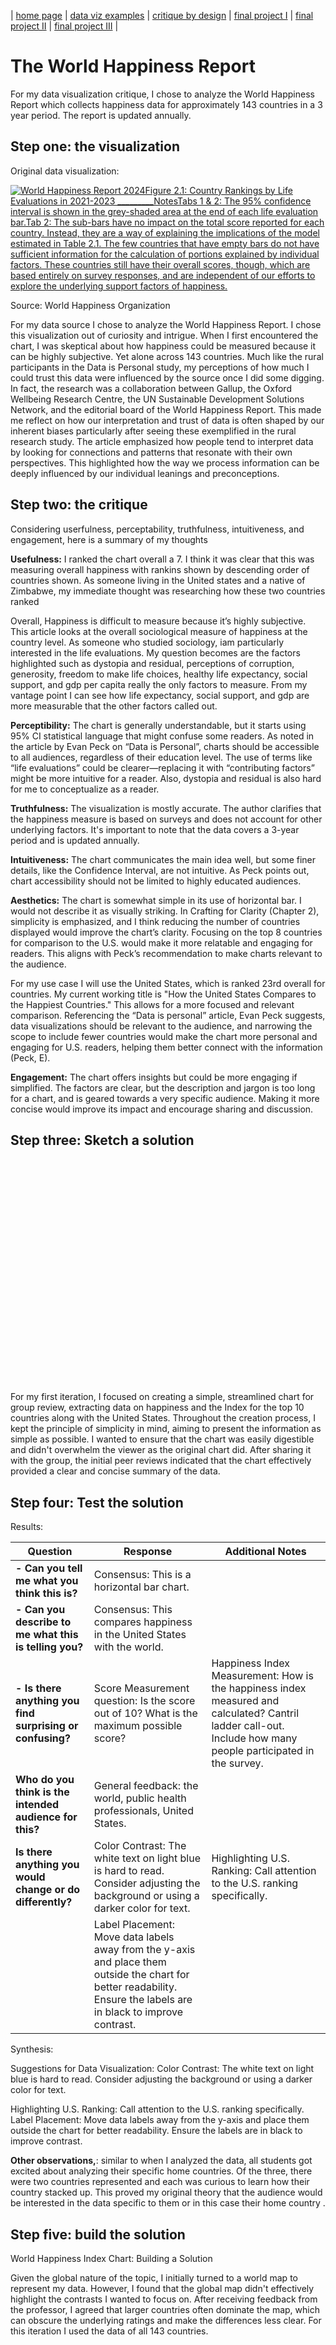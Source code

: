 | [home page](https://vimmuyengwa.github.io/tswd-portfolio-vimbaiM/) | [data viz examples](dataviz-examples.md) | [critique by design](critique-by-design.md) | [final project I](final-project-part-one.md) | [final project II](final-project-part-two.md) | [final project III](final-project-part-three.md) |

# The World Happiness Report  

For my data visualization critique, I chose to analyze the World Happiness Report which collects happiness data for approximately 143 countries in a 3 year period. The report is updated annually. 

## Step one: the visualization

Original data visualization:
<div class='tableauPlaceholder' id='viz1739415136221' style='position: relative'><noscript><a href='https:&#47;&#47;worldhappiness.report&#47;'><img alt='World Happiness Report 2024Figure 2.1: Country Rankings by Life Evaluations in 2021-2023 _________NotesTabs 1 &amp; 2: The 95% confidence interval is shown in the grey-shaded area at the end of each life evaluation bar.Tab 2: The sub-bars have no impact on the total score reported for each country. Instead, they are a way of explaining the implications of the model estimated in Table 2.1. The few countries that have empty bars do not have sufficient information for the calculation of portions explained by individual factors. These countries still have their overall scores, though, which are based entirely on survey responses, and are independent of our efforts to explore the underlying support factors of happiness. ' src='https:&#47;&#47;public.tableau.com&#47;static&#47;images&#47;20&#47;2024Draft&#47;Figure2_1&#47;1_rss.png' style='border: none' /></a></noscript><object class='tableauViz'  style='display:none;'><param name='host_url' value='https%3A%2F%2Fpublic.tableau.com%2F' /> <param name='embed_code_version' value='3' /> <param name='site_root' value='' /><param name='name' value='2024Draft&#47;Figure2_1' /><param name='tabs' value='no' /><param name='toolbar' value='yes' /><param name='static_image' value='https:&#47;&#47;public.tableau.com&#47;static&#47;images&#47;20&#47;2024Draft&#47;Figure2_1&#47;1.png' /> <param name='animate_transition' value='yes' /><param name='display_static_image' value='yes' /><param name='display_spinner' value='yes' /><param name='display_overlay' value='yes' /><param name='display_count' value='yes' /><param name='language' value='en-US' /></object></div>                <script type='text/javascript'>                    
  var divElement = document.getElementById('viz1739415136221');                    
  var vizElement = divElement.getElementsByTagName('object')[0];                    vizElement.style.width='100%';vizElement.style.height=(divElement.offsetWidth*0.75)+'px';                    var scriptElement = document.createElement('script');                    
  scriptElement.src = 'https://public.tableau.com/javascripts/api/viz_v1.js';                    vizElement.parentNode.insertBefore(scriptElement, vizElement);                
</script>

Source: World Happiness Organization 

For my data source I chose to analyze the World Happiness Report. I chose this visualization out of curiosity and intrigue. When I first encountered the chart, I was skeptical about how happiness could be measured because it can be highly subjective. Yet alone across 143 countries. Much like the rural participants in the Data is Personal study, my perceptions of how much I could trust this data were influenced by the source once I did some digging. In fact, the research was a collaboration between Gallup, the Oxford Wellbeing Research Centre, the UN Sustainable Development Solutions Network, and the editorial board of the World Happiness Report. 
This made me reflect on how our interpretation and trust of data is often shaped by our inherent biases particularly after seeing these exemplified in the rural research study. The article emphasized how people tend to interpret data by looking for connections and patterns that resonate with their own perspectives. This highlighted how the way we process information can be deeply influenced by our individual leanings and preconceptions.

## Step two: the critique

Considering userfulness, perceptability, truthfulness, intuitiveness, and engagement, here is a summary of my thoughts 

**Usefulness:**
I ranked the chart overall a 7. I think it was clear that this was measuring overall happiness with rankins shown by descending order of countries shown. As someone living in the United states and a native of Zimbabwe, my immediate thought was researching how these two countries ranked 

Overall, Happiness is difficult to measure because it’s highly subjective. This article looks at the overall sociological measure of happiness at the country level. As someone who studied sociology, iam particularly interested in the life evaluations. My question becomes are the factors highlighted such as dystopia and residual, perceptions of corruption, generosity, freedom to make life choices, healthy life expectancy, social support, and gdp per capita really the only factors to measure. From my vantage point I can see how life expectancy, social support, and gdp are more measurable that the other factors called out. 

**Perceptibility:**
The chart is generally understandable, but it starts using 95% CI statistical language that might confuse some readers. As noted in the article by Evan Peck on “Data is Personal”, charts should be accessible to all audiences, regardless of their education level. The use of terms like “life evaluations” could be clearer—replacing it with “contributing factors” might be more intuitive for a reader. Also, dystopia and residual is also hard for me to conceptualize as a reader. 

**Truthfulness:**
The visualization is mostly accurate. The author clarifies that the happiness measure is based on surveys and does not account for other underlying factors. It's important to note that the data covers a 3-year period and is updated annually.

**Intuitiveness:**
The chart communicates the main idea well, but some finer details, like the Confidence Interval, are not intuitive. As Peck points out, chart accessibility should not be limited to highly educated audiences.

**Aesthetics:**
The chart is somewhat simple in its use of horizontal bar. I would not describe it as visually striking. In Crafting for Clarity (Chapter 2), simplicity is emphasized, and I think reducing the number of countries displayed would improve the chart’s clarity. Focusing on the top 8 countries for comparison to the U.S. would make it more relatable and engaging for readers. This aligns with Peck’s recommendation to make charts relevant to the audience.

For my use case I will use the United States, which is ranked 23rd overall for countries. My current working title is "How the United States Compares to the Happiest Countries." This allows for a more focused and relevant comparison. Referencing the “Data is personal” article, Evan Peck suggests, data visualizations should be relevant to the audience, and narrowing the scope to include fewer countries would make the chart more personal and engaging for U.S. readers, helping them better connect with the information (Peck, E).

**Engagement:**
The chart offers insights but could be more engaging if simplified. The factors are clear, but the description and jargon is too long for a chart, and is geared towards a very specific audience. Making it more concise would improve its impact and encourage sharing and discussion.


## Step three: Sketch a solution

<div style="min-height:358px" id="datawrapper-vis-F0Vji"><script type="text/javascript" defer src="https://datawrapper.dwcdn.net/F0Vji/embed.js" charset="utf-8" data-target="#datawrapper-vis-F0Vji"></script><noscript><img src="https://datawrapper.dwcdn.net/F0Vji/full.png" alt="" /></noscript></div>

For my first iteration, I focused on creating a simple, streamlined chart for group review, extracting data on happiness and the Index for the top 10 countries along with the United States. Throughout the creation process, I kept the principle of simplicity in mind, aiming to present the information as simple as possible. I wanted to ensure that the chart was easily digestible and didn't overwhelm the viewer as the original chart did. After sharing it with the group, the initial peer reviews indicated that the chart effectively provided a clear and concise summary of the data.


## Step four: Test the solution

Results:  

| Question | Response | Additional Notes |
|----------|----------|------------------|
| **- Can you tell me what you think this is?** | Consensus: This is a horizontal bar chart. | |
| **- Can you describe to me what this is telling you?** | Consensus: This compares happiness in the United States with the world. | |
| **- Is there anything you find surprising or confusing?** | Score Measurement question: Is the score out of 10? What is the maximum possible score? | Happiness Index Measurement: How is the happiness index measured and calculated? Cantril ladder call-out. Include how many people participated in the survey. |
| **Who do you think is the intended audience for this?** | General feedback: the world, public health professionals, United States. | |
| **Is there anything you would change or do differently?** | Color Contrast: The white text on light blue is hard to read. Consider adjusting the background or using a darker color for text. | Highlighting U.S. Ranking: Call attention to the U.S. ranking specifically. |
| | Label Placement: Move data labels away from the y-axis and place them outside the chart for better readability. Ensure the labels are in black to improve contrast. | |

Synthesis: 

Suggestions for Data Visualization:
Color Contrast: The white text on light blue is hard to read. Consider adjusting the background or using a darker color for text.

Highlighting U.S. Ranking: Call attention to the U.S. ranking specifically.
Label Placement: Move data labels away from the y-axis and place them outside the chart for better readability. Ensure the labels are in black to improve contrast.

**Other observations,**: similar to when I analyzed the data, all students got excited about analyzing their specific home countries. Of the three, there were two countries represented and each was curious to learn how their country stacked up. This proved my original theory that the audience would be interested in the data specific to them or in this case their home country . 

## Step five: build the solution

World Happiness Index Chart: Building a Solution

Given the global nature of the topic, I initially turned to a world map to represent my data. However, I found that the global map didn't effectively highlight the contrasts I wanted to focus on. After receiving feedback from the professor, I agreed that larger countries often dominate the map, which can obscure the underlying ratings and make the differences less clear. For this iteration I used the data of all 143 countries. 

<div style="min-height:367px" id="datawrapper-vis-JKRb5"><script type="text/javascript" defer src="https://datawrapper.dwcdn.net/JKRb5/embed.js" charset="utf-8" data-target="#datawrapper-vis-JKRb5"></script><noscript><img src="https://datawrapper.dwcdn.net/JKRb5/full.png" alt="" /></noscript></div>


For my next graph iterations, I decided to not only look at a single dataset but also analyze the World Happiness Index across 5 years. This involved extracting data from 5 different datasets and consolidating it into a file with the current top 10 rankings of 2024 countries. I had to manually review the data using pivot tables, then populate it into a consolidated Excel sheet, before loading it into Datawrapper and Tableau. After this process, I began to experiment with several different methods. I utilized a new tool the professor introduced me to with raw graphs, where I observed a very interesting trend using a time series forecasting graph. This tool was very difficult for me to use and less intuitive. However, I found something even more interesting than just the U.S. dataset: World happiness is decreasing over time for the majority of the top 10 countries, including the U.S.! The only countries that did not show lower happiness than in 2020 were Israel and Iceland. The story I thought I could tell here was how happiness is decreasing over time.

Created with Raw Graphs (Source: World Happiness Report)
![image](https://github.com/user-attachments/assets/cc667c85-3fda-4c4c-88b1-704f92142155)

**Another graph showing decreasing happiness over time for countries in the top 10 along with the United States** (Source: World Happiness Report) 

<div class='tableauPlaceholder' id='viz1739406886521' style='position: relative'><noscript><a href='#'><img alt='World Happiness Decline A Look at How The U.S. Stacks Up Against 2024&#39;s Top 10 &quot;Happiest&quot; Countries ' src='https:&#47;&#47;public.tableau.com&#47;static&#47;images&#47;Wo&#47;WorldHappinessDecline&#47;Sheet1&#47;1_rss.png' style='border: none' /></a></noscript><object class='tableauViz'  style='display:none;'><param name='host_url' value='https%3A%2F%2Fpublic.tableau.com%2F' /> <param name='embed_code_version' value='3' /> <param name='site_root' value='' /><param name='name' value='WorldHappinessDecline&#47;Sheet1' /><param name='tabs' value='no' /><param name='toolbar' value='yes' /><param name='static_image' value='https:&#47;&#47;public.tableau.com&#47;static&#47;images&#47;Wo&#47;WorldHappinessDecline&#47;Sheet1&#47;1.png' /> <param name='animate_transition' value='yes' /><param name='display_static_image' value='yes' /><param name='display_spinner' value='yes' /><param name='display_overlay' value='yes' /><param name='display_count' value='yes' /><param name='language' value='en-US' /><param name='filter' value='publish=yes' /></object></div>                <script type='text/javascript'>                    
  var divElement = document.getElementById('viz1739406886521');                    
  var vizElement = divElement.getElementsByTagName('object')[0];                    
  vizElement.style.width='100%';vizElement.style.height=(divElement.offsetWidth*0.75)+'px';                    
  var scriptElement = document.createElement('script');                    
  scriptElement.src = 'https://public.tableau.com/javascripts/api/viz_v1.js';                    
  vizElement.parentNode.insertBefore(scriptElement, vizElement);                
</script>


For perspective, I also thought it was important to look at the contributing factors documented that showed life evaluations for happiness. After looking at the dataset, I though the aforementioned factors such as dystopia and residual as well as perceptions of corruption would engender more questions than otherwise. This also proved to be a tedious process because I was hovering over the original data to plot points in my excel beforre finding the offical data reports from World Happiness. 

<div style="min-height:402px" id="datawrapper-vis-rqBsF"><script type="text/javascript" defer src="https://datawrapper.dwcdn.net/rqBsF/embed.js" charset="utf-8" data-target="#datawrapper-vis-rqBsF"></script><noscript><img src="https://datawrapper.dwcdn.net/rqBsF/full.png" alt="" /></noscript></div>

Finally, after testing out a number of theories, I decided to go back to my original idea and use the comparison of the United States against the world for Happiness Index. 

In evaluating the feedback from my peers, I incorporated suggestions about the color contrast for the different years, moving away from the original light blue in favor of bolder brown and red gradients. I also highlighted the U.S. ranking in the footnotes, along with an explanation of the ranking as recommended. I made sure the labels were clearly called out for each time period, as suggested, and stayed true to the original visualization to minimize questions from my audience. Based on the reaction to exploring specific countries relevant to my peers, I believed this approach would also engage other U.S.-based viewers. Taking inspiration from the Tableau reference chart "World GDP Through Time," I added my own spin to focus specifically on the United States, creating what I believe to be a more concise chart.

<div style="min-height:380px" id="datawrapper-vis-93uqZ"><script type="text/javascript" defer src="https://datawrapper.dwcdn.net/93uqZ/embed.js" charset="utf-8" data-target="#datawrapper-vis-93uqZ"></script><noscript><img src="https://datawrapper.dwcdn.net/93uqZ/full.png" alt="" /></noscript></div>

## References
World Happiness Report. (2024). Happiness of the younger, the older, and those in between. Retrieved February 12, 2025, from https://worldhappiness.report/ed/2024/happiness-of-the-younger-the-older-and-those-in-between/#ranking-of-happiness-2021-2023

VizHealth. (n.d.). VizHealth Wizard. Retrieved February 12, 2025, from http://www.vizhealth.org/wizard/

Berinato, S. (2023). Good charts: The HBR guide to making smarter, more persuasive data visualizations (updated and expanded).

Peck, E. (2019, May 20). Data is personal. What we learned from 42 interviews in rural America. Multiple Views: Visualization Research Explained. https://www.medium.com

Tableau Software, Inc. (2025). Tableau reference - chart overviews [PDF]. Retrieved from https://canvas.cmu.edu/courses/45739/files/12197445?module_item_id=6045478#:~:text=Files-,Tableau%20reference%20%2D%20chart%20overviews.pdf,-Spring%202025

Trina Chi. (n.d.). Chapter 15: Data design builds. In Data design builds. Retrieved January 26, 2025, from https://trinachi.github.io/data-design-builds/ch15.html

Datawrapper. (n.d.). What to consider when choosing colors for data visualization. Datawrapper Academy. Retrieved January 26, 2025, from https://academy.datawrapper.de/article/140-what-to-consider-when-choosing-colors-for-data-visualization


## AI acknowledgements
_If you used AI to help you complete this assignment (within the parameters of the instruction and course guidelines), detail your use of AI for this assignment here._

